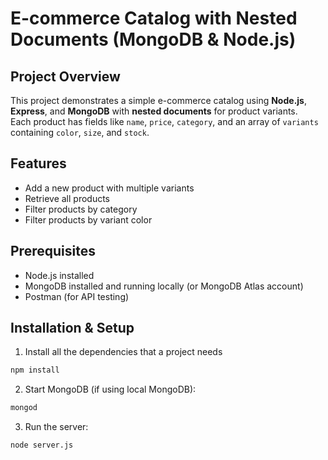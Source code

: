 # E-commerce Catalog with Nested Documents (MongoDB & Node.js)

## Project Overview
This project demonstrates a simple e-commerce catalog using **Node.js**, **Express**, and **MongoDB** with **nested documents** for product variants.  
Each product has fields like `name`, `price`, `category`, and an array of `variants` containing `color`, `size`, and `stock`.

## Features
- Add a new product with multiple variants
- Retrieve all products
- Filter products by category
- Filter products by variant color

## Prerequisites
- Node.js installed
- MongoDB installed and running locally (or MongoDB Atlas account)
- Postman (for API testing)

## Installation & Setup
1. Install all the dependencies that a project needs
```bash
npm install
```
2. Start MongoDB (if using local MongoDB):
```bash
mongod
```
3. Run the server:
```bash
node server.js
```

